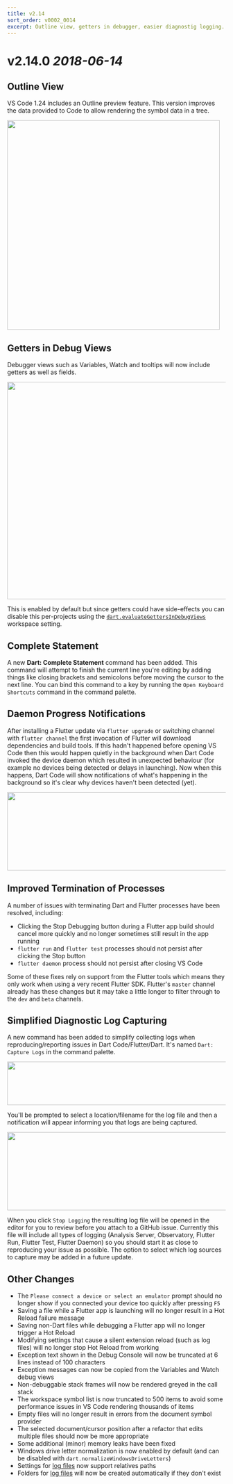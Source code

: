 ```yaml
---
title: v2.14
sort_order: v0002_0014
excerpt: Outline view, getters in debugger, easier diagnostig logging...
---
```


# v2.14.0 *2018-06-14*

## Outline View

VS Code 1.24 includes an Outline preview feature. This version improves the data provided to Code to allow rendering the symbol data in a tree.

<img loading="lazy" src="/images/release_notes/v2.14/outline_view.png" width="490" height="482" />

## Getters in Debug Views

Debugger views such as Variables, Watch and tooltips will now include getters as well as fields.

<img loading="lazy" src="/images/release_notes/v2.14/getters_in_debugger.png" width="700" height="500" />

This is enabled by default but since getters could have side-effects you can disable this per-projects using the [`dart.evaluateGettersInDebugViews`](/docs/settings/#dartevaluategettersindebugviews) workspace setting.

## Complete Statement

A new **Dart: Complete Statement** command has been added. This command will attempt to finish the current line you're editing by adding things like closing brackets and semicolons before moving the cursor to the next line. You can bind this command to a key by running the `Open Keyboard Shortcuts` command in the command palette.

## Daemon Progress Notifications

After installing a Flutter update via `flutter upgrade` or switching channel with `flutter channel` the first invocation of Flutter will download dependencies and build tools. If this hadn't happened before opening VS Code then this would happen quietly in the background when Dart Code invoked the device daemon which resulted in unexpected behaviour (for example no devices being detected or delays in launching). Now when this happens, Dart Code will show notifications of what's happening in the background so it's clear why devices haven't been detected (yet).

<img loading="lazy" src="/images/release_notes/v2.14/daemon_progress.png" width="550" height="180" />

## Improved Termination of Processes

A number of issues with terminating Dart and Flutter processes have been resolved, including:

- Clicking the Stop Debugging button during a Flutter app build should cancel more quickly and no longer sometimes still result in the app running
- `flutter run` and `flutter test` processes should not persist after clicking the Stop button
- `flutter daemon` process should not persist after closing VS Code

Some of these fixes rely on support from the Flutter tools which means they only work when using a very recent Flutter SDK. Flutter's `master` channel already has these changes but it may take a little longer to filter through to the `dev` and `beta` channels.

## Simplified Diagnostic Log Capturing

A new command has been added to simplify collecting logs when reproducing/reporting issues in Dart Code/Flutter/Dart. It's named `Dart: Capture Logs` in the command palette.

<img loading="lazy" src="/images/release_notes/v2.14/capture_logs_command.png" width="700" height="100" />

You'll be prompted to select a location/filename for the log file and then a notification will appear informing you that logs are being captured.

<img loading="lazy" src="/images/release_notes/v2.14/capture_logs_notification.png" width="550" height="180" />

When you click `Stop Logging` the resulting log file will be opened in the editor for you to review before you attach to a GitHub issue. Currently this file will include all types of logging (Analysis Server, Observatory, Flutter Run, Flutter Test, Flutter Daemon) so you should start it as close to reproducing your issue as possible. The option to select which log sources to capture may be added in a future update.

## Other Changes

- The `Please connect a device or select an emulator` prompt should no longer show if you connected your device too quickly after pressing `F5`
- Saving a file while a Flutter app is launching will no longer result in a Hot Reload failure message
- Saving non-Dart files while debugging a Flutter app will no longer trigger a Hot Reload
- Modifying settings that cause a silent extension reload (such as log files) will no longer stop Hot Reload from working
- Exception text shown in the Debug Console will now be truncated at 6 lines instead of 100 characters
- Exception messages can now be copied from the Variables and Watch debug views
- Non-debuggable stack frames will now be rendered greyed in the call stack
- The workspace symbol list is now truncated to 500 items to avoid some performance issues in VS Code rendering thousands of items
- Empty files will no longer result in errors from the document symbol provider
- The selected document/cursor position after a refactor that edits multiple files should now be more appropriate
- Some additional (minor) memory leaks have been fixed
- Windows drive letter normalization is now enabled by default (and can be disabled with `dart.normalizeWindowsDriveLetters`)
- Settings for [log files](https://dartcode.org/docs/logging/) now support relatives paths
- Folders for [log files](https://dartcode.org/docs/logging/) will now be created automatically if they don't exist

